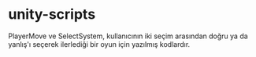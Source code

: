 # unity-scripts

PlayerMove ve SelectSystem, kullanıcının iki seçim arasından doğru ya da yanlış'ı seçerek ilerlediği bir oyun için yazılmış kodlardır.


